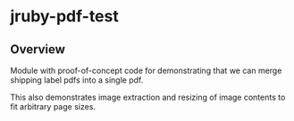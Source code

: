 # jruby-pdf-test

## Overview

Module with proof-of-concept code for demonstrating that we can merge shipping label pdfs into a single pdf. 

This also demonstrates image extraction and resizing of image contents to fit arbitrary page sizes.

